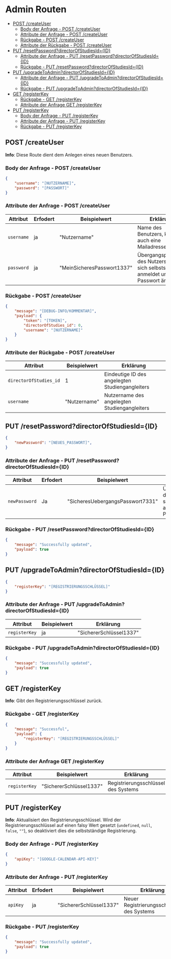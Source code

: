 # Admin Routen  <!-- omit in toc -->

- [POST /createUser](#post-createuser)
  - [Body der Anfrage - POST /createUser](#body-der-anfrage---post-createuser)
  - [Attribute der Anfrage - POST /createUser](#attribute-der-anfrage---post-createuser)
  - [Rückgabe - POST /createUser](#rückgabe---post-createuser)
  - [Attribute der Rückgabe - POST /createUser](#attribute-der-rückgabe---post-createuser)
- [PUT /resetPassword?directorOfStudiesId={ID}](#put-resetpassworddirectorofstudiesidid)
  - [Attribute der Anfrage - PUT /resetPassword?directorOfStudiesId={ID}](#attribute-der-anfrage---put-resetpassworddirectorofstudiesidid)
  - [Rückgabe - PUT /resetPassword?directorOfStudiesId={ID}](#rückgabe---put-resetpassworddirectorofstudiesidid)
- [PUT /upgradeToAdmin?directorOfStudiesId={ID}](#put-upgradetoadmindirectorofstudiesidid)
  - [Attribute der Anfrage - PUT /upgradeToAdmin?directorOfStudiesId={ID}](#attribute-der-anfrage---put-upgradetoadmindirectorofstudiesidid)
  - [Rückgabe - PUT /upgradeToAdmin?directorOfStudiesId={ID}](#rückgabe---put-upgradetoadmindirectorofstudiesidid)
- [GET /registerKey](#get-registerkey)
  - [Rückgabe - GET /registerKey](#rückgabe---get-registerkey)
  - [Attribute der Anfrage GET /registerKey](#attribute-der-anfrage-get-registerkey)
- [PUT /registerKey](#put-registerkey)
  - [Body der Anfrage - PUT /registerKey](#body-der-anfrage---put-registerkey)
  - [Attribute der Anfrage - PUT /registerKey](#attribute-der-anfrage---put-registerkey)
  - [Rückgabe - PUT /registerKey](#rückgabe---put-registerkey)

## POST /createUser

**Info**: Diese Route dient dem Anlegen eines neuen Benutzers.

### Body der Anfrage - POST /createUser

```json
{
    "username": "[NUTZERNAME]",
    "password": "[PASSWORT]"
}
```

### Attribute der Anfrage - POST /createUser

| Attribut   | Erfodert | Beispielwert               | Erklärung                                                                                 |
| ---------- | -------- | -------------------------- | ----------------------------------------------------------------------------------------- |
| `username` | ja       | "Nutzername"               | Name des Benutzers, kann auch eine Mailadresse sein                                       |
| `password` | ja       | "MeinSicheresPasswort1337" | Übergangspasswort des Nutzers, bis er sich selbstständig anmeldet und das Passwort ändert |

### Rückgabe - POST /createUser

```json
{
    "message": "[DEBUG-INFO/KOMMENTAR]",
    "payload": {
        "token": "[TOKEN]",
        "directorOfStudies_id": 0,
        "username": "[NUTZERNAME]"
    }
}
```

### Attribute der Rückgabe - POST /createUser

| Attribut               | Beispielwert | Erklärung                                       |
| ---------------------- | ------------ | ----------------------------------------------- |
| `directorOfStudies_id` | 1            | Eindeutige ID des angelegten Studiengangleiters |
| `username`             | "Nutzername" | Nutzername des angelegten Studiengangleiters    |

## PUT /resetPassword?directorOfStudiesId={ID}

```json
{
    "newPassword": "[NEUES_PASSWORT]",
}
```

### Attribute der Anfrage - PUT /resetPassword?directorOfStudiesId={ID}

| Attribut      | Erfodert | Beispielwert                     | Erklärung                                                                                 |
| ------------- | -------- | -------------------------------- | ----------------------------------------------------------------------------------------- |
| `newPassword` | Ja       | "SicheresUebergangsPasswort7331" | Übergangspasswort des Nutzers, bis er sich selbstständig anmeldet und das Passwort ändert |

### Rückgabe - PUT /resetPassword?directorOfStudiesId={ID}

```json
{
    "message": "Successfully updated",
    "payload": true
}
```

## PUT /upgradeToAdmin?directorOfStudiesId={ID}

```json
{
    "registerKey": "[REGISTRIERUNGSSCHLÜSSEL]"
}
```

### Attribute der Anfrage - PUT /upgradeToAdmin?directorOfStudiesId={ID}

| Attribut      | Beispielwert | Erklärung               |
| ------------- | ------------ | ----------------------- |
| `registerKey` | ja           | "SichererSchlüssel1337" | Neuer Registrierungsschlüssel des Systems |

### Rückgabe - PUT /upgradeToAdmin?directorOfStudiesId={ID}

```json
{
    "message": "Successfully updated",
    "payload": true
}
```

## GET /registerKey

**Info**: Gibt den Registrierungsschlüssel zurück.

### Rückgabe - GET /registerKey

```json
{
    "message": "Successful",
    "payload": {
        "registerKey": "[REGISTRIERUNGSSCHLÜSSEL]"
    }
}
```

### Attribute der Anfrage GET /registerKey

| Attribut      | Beispielwert            | Erklärung                           |
| ------------- | ----------------------- | ----------------------------------- |
| `registerKey` | "SichererSchlüssel1337" | Registrierungsschlüssel des Systems |

## PUT /registerKey

**Info**: Aktualisiert den Registrierungsschlüssel.
Wird der Registrierungsschlüssel auf einen falsy Wert gesetzt (`undefined`, `null`, `false`, `""`), so deaktiviert dies die selbstständige Registrierung.

### Body der Anfrage - PUT /registerKey

```json
{
    "apiKey": "[GOOGLE-CALENDAR-API-KEY]"
}
```

### Attribute der Anfrage - PUT /registerKey

| Attribut | Erfodert | Beispielwert            | Erklärung                                 |
| -------- | -------- | ----------------------- | ----------------------------------------- |
| `apiKey` | ja       | "SichererSchlüssel1337" | Neuer Registrierungsschlüssel des Systems |

### Rückgabe - PUT /registerKey

```json
{
    "message": "Successfully updated",
    "payload": true
}
```

